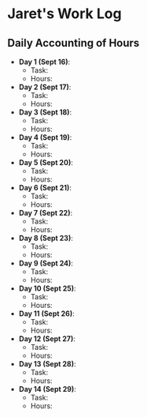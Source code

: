 # Jaret's Work Log

## Daily Accounting of Hours

-   **Day 1 (Sept 16)**:
    -   Task:
    -   Hours:
-   **Day 2 (Sept 17)**:
    -   Task:
    -   Hours:
-   **Day 3 (Sept 18)**:
    -   Task:
    -   Hours:
-   **Day 4 (Sept 19)**:
    -   Task:
    -   Hours:
-   **Day 5 (Sept 20)**:
    -   Task:
    -   Hours:
-   **Day 6 (Sept 21)**:
    -   Task:
    -   Hours:
-   **Day 7 (Sept 22)**:
    -   Task:
    -   Hours:
-   **Day 8 (Sept 23)**:
    -   Task:
    -   Hours:
-   **Day 9 (Sept 24)**:
    -   Task:
    -   Hours:
-   **Day 10 (Sept 25)**:
    -   Task:
    -   Hours:
-   **Day 11 (Sept 26)**:
    -   Task:
    -   Hours:
-   **Day 12 (Sept 27)**:
    -   Task:
    -   Hours:
-   **Day 13 (Sept 28)**:
    -   Task:
    -   Hours:
-   **Day 14 (Sept 29)**:
    -   Task:
    -   Hours:
